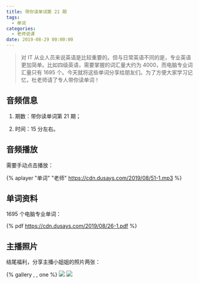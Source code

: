 ```yaml
---
title: 带你读单词第 21 期
tags:
  - 单词
categories:
  - 老师说课
date: 2019-08-29 00:00:00
---
```


> 对 IT 从业人员来说英语是比较重要的。但与日常英语不同的是，专业英语更加简单。比如四级英语，需要掌握的词汇量大约为 4000，而电脑专业词汇量只有 1695 个。今天就将这些单词分享给朋友们。为了方便大家学习记忆，杜老师请了专人带你读单词！

<!-- more -->

## 音频信息

1. 期数：带你读单词第 21 期；

2. 时间：15 分左右。

## 音频播放

需要手动点击播放：

{% aplayer "单词" "老师" https://cdn.dusays.com/2019/08/51-1.mp3 %}

## 单词资料

1695 个电脑专业单词：

{% pdf https://cdn.dusays.com/2019/08/26-1.pdf %}

## 主播照片

结尾福利，分享主播小姐姐的照片两张：

{% gallery , , one %}
![](https://cdn.dusays.com/2019/08/51-1.jpg)
![](https://cdn.dusays.com/2019/08/51-2.jpg)